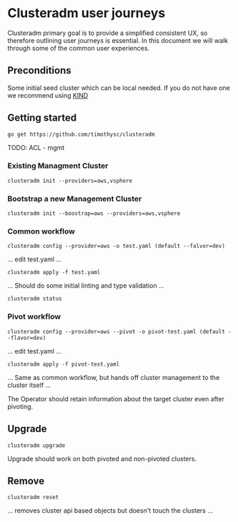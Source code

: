 # Clusteradm user journeys 

Clusteradm primary goal is to provide a simplified consistent UX, so therefore outlining user journeys is essential.  In this document we will walk through some of the common user experiences. 
 
## Preconditions 
Some initial seed cluster which can be local needed.  If you do not have one we recommend using [KIND](https://github.com/kubernetes-sigs/kind)

## Getting started 

`go get https://github.com/timothysc/clusteradm` 

TODO: ACL - mgmt 

### Existing Managment Cluster

`clusteradm init --providers=aws,vsphere` 

### Bootstrap a new Management Cluster 

`clusteradm init --boostrap=aws --providers=aws,vsphere`

### Common workflow 

`clusteradm config --provider=aws -o test.yaml (default --falvor=dev)`

... edit test.yaml ... 

`clusteradm apply -f test.yaml`

... Should do some initial linting and type validation ... 

`clusteradm status` 

### Pivot workflow

`clusteradm config --provider=aws --pivot -o pivot-test.yaml (default --flavor=dev)`

... edit test.yaml ...

`clusteradm apply -f pivot-test.yaml`

... Same as common workflow, but hands off cluster management to the cluster itself ...

The Operator should retain information about the target cluster even after pivoting.

## Upgrade 

`clusteradm upgrade` 

Upgrade should work on both pivoted and non-pivoted clusters.

## Remove 

`clusteradm reset` 

... removes cluster api based objects but doesn't touch the clusters ... 
